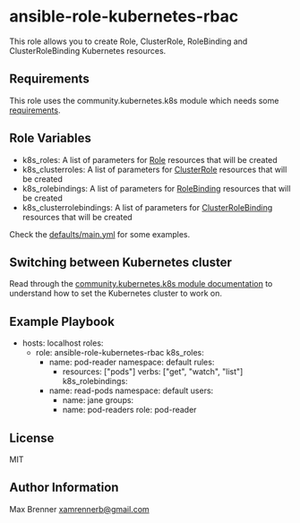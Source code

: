ansible-role-kubernetes-rbac
=========

This role allows you to create Role, ClusterRole, RoleBinding and ClusterRoleBinding Kubernetes resources.

Requirements
------------

This role uses the community.kubernetes.k8s module which needs some [requirements](https://docs.ansible.com/ansible/latest/collections/community/kubernetes/k8s_module.html#requirements).

Role Variables
--------------

- k8s_roles: A list of parameters for [Role](https://kubernetes.io/docs/reference/access-authn-authz/rbac/#role-and-clusterrole) resources that will be created
- k8s_clusterroles: A list of parameters for [ClusterRole](https://kubernetes.io/docs/reference/access-authn-authz/rbac/#role-and-clusterrole) resources that will be created
- k8s_rolebindings: A list of parameters for [RoleBinding](https://kubernetes.io/docs/reference/access-authn-authz/rbac/#rolebinding-and-clusterrolebinding) resources that will be created
- k8s_clusterrolebindings: A list of parameters for [ClusterRoleBinding](https://kubernetes.io/docs/reference/access-authn-authz/rbac/#rolebinding-and-clusterrolebinding) resources that will be created

Check the [defaults/main.yml](defaults/main.yml) for some examples.

Switching between Kubernetes cluster
------------------------------------

Read through the [community.kubernetes.k8s module documentation](https://docs.ansible.com/ansible/latest/collections/community/kubernetes/k8s_module.html) to understand how to set the Kubernetes cluster to work on.

Example Playbook
----------------

- hosts: localhost
  roles:
  - role: ansible-role-kubernetes-rbac
    k8s_roles:
    - name: pod-reader
      namespace: default
      rules:
      - resources: ["pods"]
        verbs: ["get", "watch", "list"]
    k8s_rolebindings:
    - name: read-pods
      namespace: default
      users:
      - name: jane
      groups:
      - name: pod-readers
      role: pod-reader

License
-------

MIT

Author Information
------------------

Max Brenner <xamrennerb@gmail.com>
